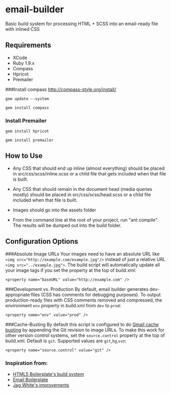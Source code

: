 email-builder
=============

Basic build system for processing HTML + SCSS into an email-ready file with inlined CSS


## Requirements
* XCode
* Ruby 1.9.x
* Compass
* Hpricot
* Premailer

###Install compass
http://compass-style.org/install/

`gem update --system`

`gem install compass`


### Install Premailer
`gem install hpricot`

`gem install premailer`



## How to Use
* Any CSS that should end up inline (almost everything) should be placed in src/css/scss/inline.scss or a child file that gets included when that file is built.

* Any CSS that should remain in the document head (media queries mostly) should be placed in src/css/scss/head.scss or a child file included when that file is built.

* Images should go into the assets folder

* From the command line at the root of your project, run "ant compile". The results will be dumped out into the build folder.

## Configuration Options
###Absolute Image URLs
Your images need to have an absolute URL like `<img src="http://example.com/example.jpg"/>` instead of just a relative URL `<img src="../example.jpg">`. The build script will automatically update all your image tags if you set the property at the top of build.xml:

`<property name="baseURL" value="http://example.com" />`

###Development vs. Production
By default, email builder generates dev-appropriate files (CSS has comments for debugging purposes). To output production-ready files with CSS comments removed and compressed, the environment `env` property in build.xml from `dev` to `prod`:

`<property name="env" value="prod" />`

###Cache-Busting
By default this script is configured to do [Gmail cache busting](http://anthonymclin.com/busting-gmail-image-caching-build-scripts) by appending the Git revision to image URLs. To make this work for other version control systems, set the `source.control` property at the top of build.xml. Default is `git`. Supported values are `git`,`hg`,`svn`:

`<property name="source.control" value="git" />`

### Inspiration from:
* [HTML5 Boilerplate's build system](https://github.com/h5bp/ant-build-script)
* [Email Boilerplate](https://github.com/seanpowell/Email-Boilerplate)
* [Jag White's improvements](https://github.com/jagwire16/Email-Boilerplate)
